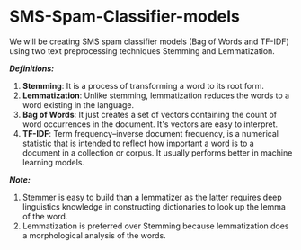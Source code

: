 # SMS-Spam-Classifier-models
We will be creating SMS spam classifier models (Bag of Words and TF-IDF) using two text preprocessing techniques Stemming and Lemmatization.

***Definitions:***
1. **Stemming**: It is a process of transforming a word to its root form.
2. **Lemmatization**: Unlike stemming, lemmatization reduces the words to a word existing in the language.
3. **Bag of Words**: It just creates a set of vectors containing the count of word occurrences in the document. It's vectors are easy to interpret.
4. **TF-IDF**: Term frequency–inverse document frequency, is a numerical statistic that is intended to reflect how important a word is to a document in a collection or corpus. It usually performs better in machine learning models.

***Note:***
1. Stemmer is easy to build than a lemmatizer as the latter requires deep linguistics knowledge in constructing dictionaries to look up the lemma of the word.
2. Lemmatization is preferred over Stemming because lemmatization does a morphological analysis of the words.
